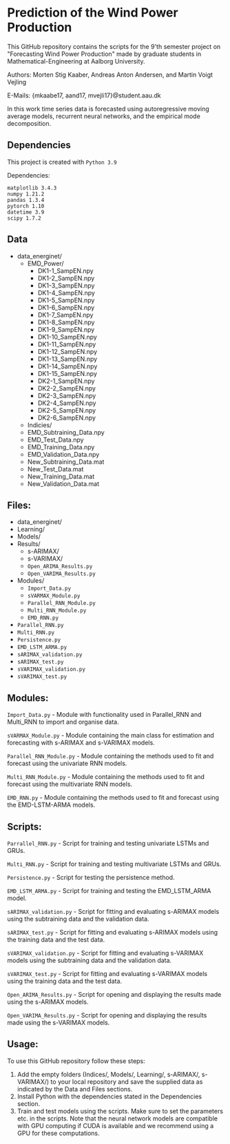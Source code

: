 # Prediction of the Wind Power Production
This GitHub repository contains the scripts for the 9'th semester project on "Forecasting Wind Power Production" made by graduate students in Mathematical-Engineering at Aalborg University.

Authors:	Morten Stig Kaaber, Andreas Anton Andersen, and Martin Voigt Vejling

E-Mails:	{mkaabe17, aand17, mvejli17}@student.aau.dk

In this work time series data is forecasted using autoregressive moving average models, recurrent neural networks, and the empirical mode decomposition.


## Dependencies
This project is created with `Python 3.9`

Dependencies:
```
matplotlib 3.4.3
numpy 1.21.2
pandas 1.3.4
pytorch 1.10
datetime 3.9
scipy 1.7.2
```


## Data
- data_energinet/
  - EMD_Power/
    - DK1-1_SampEN.npy
    - DK1-2_SampEN.npy
    - DK1-3_SampEN.npy
    - DK1-4_SampEN.npy
    - DK1-5_SampEN.npy
    - DK1-6_SampEN.npy
    - DK1-7_SampEN.npy
    - DK1-8_SampEN.npy
    - DK1-9_SampEN.npy
    - DK1-10_SampEN.npy
    - DK1-11_SampEN.npy
    - DK1-12_SampEN.npy
    - DK1-13_SampEN.npy
    - DK1-14_SampEN.npy
    - DK1-15_SampEN.npy
    - DK2-1_SampEN.npy
    - DK2-2_SampEN.npy
    - DK2-3_SampEN.npy
    - DK2-4_SampEN.npy
    - DK2-5_SampEN.npy
    - DK2-6_SampEN.npy
  - Indicies/
  - EMD_Subtraining_Data.npy
  - EMD_Test_Data.npy
  - EMD_Training_Data.npy
  - EMD_Validation_Data.npy
  - New_Subtraining_Data.mat
  - New_Test_Data.mat
  - New_Training_Data.mat
  - New_Validation_Data.mat

## Files:
- data_energinet/
- Learning/
- Models/
- Results/
	- s-ARIMAX/
	- s-VARIMAX/
	- `Open_ARIMA_Results.py`
	- `Open_VARIMA_Results.py`
- Modules/
	- `Import_Data.py`
	- `sVARMAX_Module.py`
	- `Parallel_RNN_Module.py`
	- `Multi_RNN_Module.py`
	- `EMD_RNN.py`
- `Parallel_RNN.py`
- `Multi_RNN.py`
- `Persistence.py`
- `EMD_LSTM_ARMA.py`
- `sARIMAX_validation.py`
- `sARIMAX_test.py`
- `sVARIMAX_validation.py`
- `sVARIMAX_test.py`

## Modules:
`Import_Data.py`
	- Module with functionality used in Parallel_RNN and Multi_RNN to import and organise data.

`sVARMAX_Module.py`
	- Module containing the main class for estimation and forecasting with s-ARIMAX and s-VARIMAX models.

`Parallel_RNN_Module.py`
	- Module containing the methods used to fit and forecast using the univariate RNN models.

`Multi_RNN_Module.py`
	- Module containing the methods used to fit and forecast using the multivariate RNN models.

`EMD_RNN.py`
	- Module containing the methods used to fit and forecast using the EMD-LSTM-ARMA models.

## Scripts:
`Parrallel_RNN.py`
	- Script for training and testing univariate LSTMs and GRUs.
	
`Multi_RNN.py`
	- Script for training and testing multivariate LSTMs and GRUs.

`Persistence.py`
	- Script for testing the persistence method.

`EMD_LSTM_ARMA.py`
	- Script for training and testing the EMD_LSTM_ARMA model.

`sARIMAX_validation.py`
	- Script for fitting and evaluating s-ARIMAX models using the subtraining data and the validation data.

`sARIMAX_test.py`
	- Script for fitting and evaluating s-ARIMAX models using the training data and the test data.

`sVARIMAX_validation.py`
	- Script for fitting and evaluating s-VARIMAX models using the subtraining data and the validation data.

`sVARIMAX_test.py`
	- Script for fitting and evaluating s-VARIMAX models using the training data and the test data.

`Open_ARIMA_Results.py`
	- Script for opening and displaying the results made using the s-ARIMAX models.

`Open_VARIMA_Results.py`
	- Script for opening and displaying the results made using the s-VARIMAX models.

## Usage:
To use this GitHub repository follow these steps:

1) Add the empty folders (Indices/, Models/, Learning/, s-ARIMAX/, s-VARIMAX/) to your local repository and save the supplied data as indicated by the Data and Files sections.
2) Install Python with the dependencies stated in the Dependencies section.
3) Train and test models using the scripts. Make sure to set the parameters etc. in the scripts. Note that the neural network models are compatible with GPU computing if CUDA is available and we recommend using a GPU for these computations.
